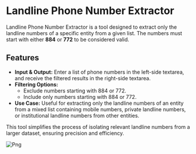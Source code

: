 # Landline Phone Number Extractor

Landline Phone Number Extractor is a tool designed to extract only the landline numbers of a specific entity from a given list. The numbers must start with either **884** or **772** to be considered valid.

## Features
- **Input & Output:** Enter a list of phone numbers in the left-side textarea, and receive the filtered results in the right-side textarea.
- **Filtering Options:**  
  - Exclude numbers starting with 884 or 772.  
  - Include only numbers starting with 884 or 772.  
- **Use Case:** Useful for extracting only the landline numbers of an entity from a mixed list containing mobile numbers, private landline numbers, or institutional landline numbers from other entities.

This tool simplifies the process of isolating relevant landline numbers from a larger dataset, ensuring precision and efficiency.

![Png](https://i.ibb.co/Rpz00DNy/Immagine-2025-05-25-162833.png)

